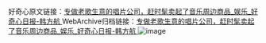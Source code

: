 好奇心原文链接：[专做老歌生意的唱片公司，赶时髦卖起了音乐周边商品_娱乐_好奇心日报-韩方航 ](https://www.qdaily.com/articles/12468.html)
WebArchive归档链接：[专做老歌生意的唱片公司，赶时髦卖起了音乐周边商品_娱乐_好奇心日报-韩方航 ](http://web.archive.org/web/20190623172741/https://www.qdaily.com/articles/12468.html)
![image](http://ww3.sinaimg.cn/large/007d5XDply1g3wjs5lkiaj30u02wi1kx)